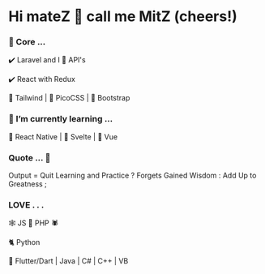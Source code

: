 # Hi mateZ :clinking_glasses: call me MitZ (cheers!)

### 	:deciduous_tree: Core ...

:heavy_check_mark: Laravel and I :hugs: API's

:heavy_check_mark: React with Redux

:notebook_with_decorative_cover: Tailwind | :green_book: PicoCSS | :scroll: Bootstrap

### 	:hibiscus: I’m currently learning ...	
:rose: React Native | :rose: Svelte | :seedling: Vue 

### 	Quote ... :thinking: 
Output = Quit Learning and Practice ? Forgets Gained Wisdom : Add Up to Greatness ; 

###   LOVE . . .
:spider_web: JS :couple: PHP :spider:

:cat2: Python

:t-rex: Flutter/Dart | Java | C# | C++ | VB

<!--

| :seedling: Deno Fresh

**munetracker/munetracker** is a ✨ _special_ ✨ repository because its `README.md` (this file) appears on your GitHub profile.

Here are some ideas to get you started:

- 🔭 I’m currently working on ...
- 🌱 I’m currently learning ...
- 👯 I’m looking to collaborate on ...
- 🤔 I’m looking for help with ...
- 💬 Ask me about ...
- 📫 How to reach me: ...
- 😄 Pronouns: ...
- 
-->

